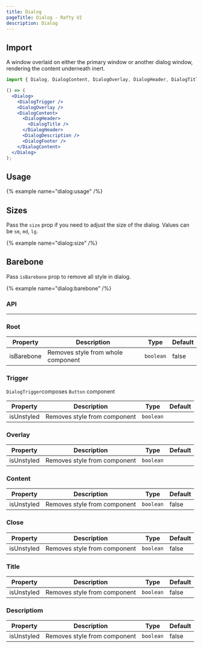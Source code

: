 ```yaml
---
title: Dialog
pageTitle: Dialog - Rafty UI
description: Dialog
---
```


## Import

A window overlaid on either the primary window or another dialog window, rendering the content underneath inert.

```jsx
import { Dialog, DialogContent, DialogOverlay, DialogHeader, DialogTitle, DialogTrigger, DialogDescription, DialogFooter } from "@rafty/ui";

() => (
  <Dialog>
    <DialogTrigger />
    <DialogOverlay />
    <DialogContent>
      <DialogHeader>
        <DialogTitle />
      </DialogHeader>
      <DialogDescription />
      <DialogFooter />
    </DialogContent>
  </Dialog>
);
```

## Usage

{% example name="dialog:usage" /%}

## Sizes

Pass the `size` prop if you need to adjust the size of the dialog. Values can be `sm`, `md`, `lg`.

{% example name="dialog:size" /%}

## Barebone

Pass `isBarebone` prop to remove all style in dialog.

{% example name="dialog:barebone" /%}

### API

---

### Root

| Property   | Description                        | Type      | Default |
| ---------- | ---------------------------------- | --------- | ------- |
| isBarebone | Removes style from whole component | `boolean` | false   |

### Trigger

`DialogTrigger`composes `Button` component

| Property   | Description                  | Type      | Default |
| ---------- | ---------------------------- | --------- | ------- |
| isUnstyled | Removes style from component | `boolean` |         |

### Overlay

| Property   | Description                  | Type      | Default |
| ---------- | ---------------------------- | --------- | ------- |
| isUnstyled | Removes style from component | `boolean` |         |

### Content

| Property   | Description                  | Type      | Default |
| ---------- | ---------------------------- | --------- | ------- |
| isUnstyled | Removes style from component | `boolean` | false   |

### Close

| Property   | Description                  | Type      | Default |
| ---------- | ---------------------------- | --------- | ------- |
| isUnstyled | Removes style from component | `boolean` | false   |

### Title

| Property   | Description                  | Type      | Default |
| ---------- | ---------------------------- | --------- | ------- |
| isUnstyled | Removes style from component | `boolean` | false   |

### Descriptiom

| Property   | Description                  | Type      | Default |
| ---------- | ---------------------------- | --------- | ------- |
| isUnstyled | Removes style from component | `boolean` | false   |

